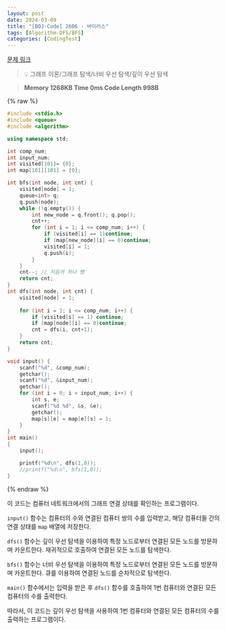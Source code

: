 ```yaml
---
layout: post
date: 2024-03-09
title: "[BOJ-Code] 2606 - 바이러스"
tags: [Algorithm-DFS/BFS]
categories: [CodingTest]
---
```


[문제 링크](https://www.acmicpc.net/problem/2606)


> 💡 그래프 이론/그래프 탐색/너비 우선 탐색/깊이 우선 탐색


> **Memory   1268KB                                   Time   0ms                                Code Length   998B**



{% raw %}
```c++
#include <stdio.h>
#include <queue>
#include <algorithm>

using namespace std;

int comp_num;
int input_num;
int visited[101]= {0};
int map[101][101] = {0};

int bfs(int node, int cnt) {
	visited[node] = 1;
	queue<int> q;
	q.push(node);
	while (!q.empty()) {
		int new_node = q.front(); q.pop();
		cnt++;
		for (int i = 1; i <= comp_num; i++) {
			if (visited[i] == 1)continue;
			if (map[new_node][i] == 0)continue;
			visited[i] = 1;
			q.push(i);
		}
	}
	cnt--; // 처음꺼 하나 뺌
	return cnt;
}
int dfs(int node, int cnt) {
	visited[node] = 1;
	
	for (int i = 1; i <= comp_num; i++) {
		if (visited[i] == 1) continue;
		if (map[node][i] == 0)continue;
		cnt = dfs(i, cnt+1);
	}
	return cnt;
}

void input() {
	scanf("%d", &comp_num);
	getchar();
	scanf("%d", &input_num);
	getchar();
	for (int i = 0; i < input_num; i++) {
		int s, e;
		scanf("%d %d", &s, &e);
		getchar();
		map[s][e] =	map[e][s] = 1;
	}
}
int main()
{
	input();

	printf("%d\n", dfs(1,0));
	//printf("%d\n", bfs(1,0));
}
```
{% endraw %}



이 코드는 컴퓨터 네트워크에서의 그래프 연결 상태를 확인하는 프로그램이다.

`input()` 함수는 컴퓨터의 수와 연결된 컴퓨터 쌍의 수를 입력받고, 해당 컴퓨터들 간의 연결 상태를 `map` 배열에 저장한다.

`dfs()` 함수는 깊이 우선 탐색을 이용하여 특정 노드로부터 연결된 모든 노드를 방문하며 카운트한다. 재귀적으로 호출하여 연결된 모든 노드를 탐색한다.

`bfs()` 함수는 너비 우선 탐색을 이용하여 특정 노드로부터 연결된 모든 노드를 방문하며 카운트한다. 큐를 이용하여 연결된 노드를 순차적으로 탐색한다.

`main()` 함수에서는 입력을 받은 후 `dfs()` 함수를 호출하여 1번 컴퓨터와 연결된 모든 컴퓨터의 수를 출력한다.

따라서, 이 코드는 깊이 우선 탐색을 사용하여 1번 컴퓨터와 연결된 모든 컴퓨터의 수를 출력하는 프로그램이다.


